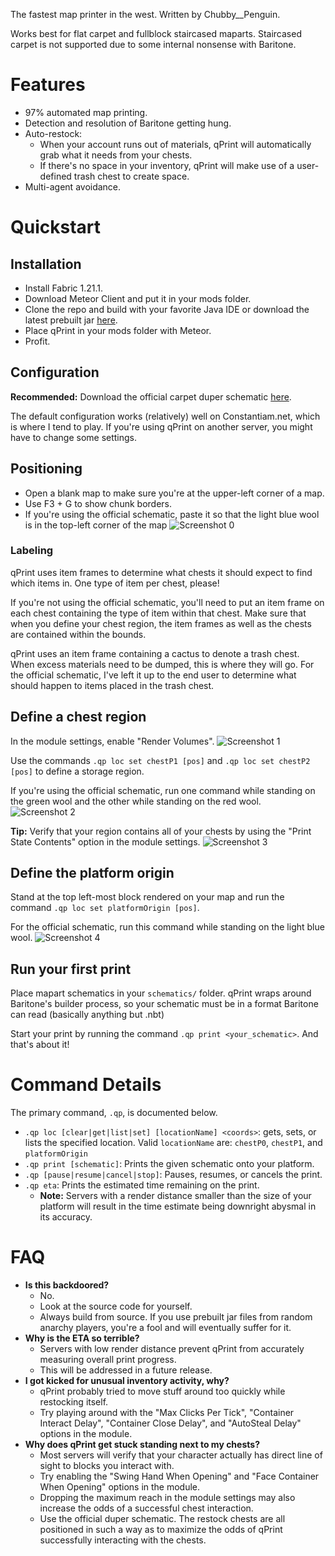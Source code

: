 The fastest map printer in the west.
Written by Chubby__Penguin.

Works best for flat carpet and fullblock staircased maparts. Staircased carpet is not supported due to some internal nonsense with Baritone.

# Features

* 97% automated map printing.
* Detection and resolution of Baritone getting hung.
* Auto-restock:
  * When your account runs out of materials, qPrint will automatically grab what it needs from your chests.
  * If there's no space in your inventory, qPrint will make use of a user-defined trash chest to create space.
* Multi-agent avoidance. 

# Quickstart

## Installation
- Install Fabric 1.21.1.
- Download Meteor Client and put it in your mods folder.
- Clone the repo and build with your favorite Java IDE or download the latest prebuilt jar [here](https://github.com/LargePenguin/qPrint/releases/latest).
- Place qPrint in your mods folder with Meteor.
- Profit.

## Configuration

**Recommended:** Download the official carpet duper schematic [here](https://github.com/LargePenguin/qPrint/releases/latest).

The default configuration works (relatively) well on Constantiam.net, which is where I tend to play. If you're using qPrint on another server, you might have to change some settings.

## Positioning

* Open a blank map to make sure you're at the upper-left corner of a map.
* Use F3 + G to show chunk borders.
* If you're using the official schematic, paste it so that the light blue wool is in the top-left corner of the map
![Screenshot 0](http://raw.githubusercontent.com/LargePenguin/qPrint/refs/heads/main/screenshots/Pasted%20image%2020250601204713.png)
### Labeling

qPrint uses item frames to determine what chests it should expect to find which items in. One type of item per chest, please!

If you're not using the official schematic, you'll need to put an item frame on each chest containing the type of item within that chest. Make sure that when you define your chest region, the item frames as well as the chests are contained within the bounds.

qPrint uses an item frame containing a cactus to denote a trash chest. When excess materials need to be dumped, this is where they will go. For the official schematic, I've left it up to the end user to determine what should happen to items placed in the trash chest.
## Define a chest region

In the module settings, enable "Render Volumes".
![Screenshot 1](http://raw.githubusercontent.com/LargePenguin/qPrint/refs/heads/main/screenshots/Pasted%20image%2020250601204850.png)

Use the commands `.qp loc set chestP1 [pos]` and `.qp loc set chestP2 [pos]` to define a storage region.

If you're using the official schematic, run one command while standing on the green wool and the other while standing on the red wool.
![Screenshot 2](http://raw.githubusercontent.com/LargePenguin/qPrint/refs/heads/main/screenshots/Pasted%20image%2020250601205459.png)

**Tip:** Verify that your region contains all of your chests by using the "Print State Contents" option in the module settings.
![Screenshot 3](http://raw.githubusercontent.com/LargePenguin/qPrint/refs/heads/main/screenshots/Pasted%20image%2020250601210350.png)
## Define the platform origin

Stand at the top left-most block rendered on your map and run the command `.qp loc set platformOrigin [pos]`.

For the official schematic, run this command while standing on the light blue wool.
![Screenshot 4](http://raw.githubusercontent.com/LargePenguin/qPrint/refs/heads/main/screenshots/Pasted%20image%2020250601205758.png)

## Run your first print

Place mapart schematics in your `schematics/` folder.
qPrint wraps around Baritone's builder process, so your schematic must be in a format Baritone can read (basically anything but .nbt)

Start your print by running the command `.qp print <your_schematic>`.
And that's about it!

# Command Details

The primary command, `.qp`, is documented below.

* `.qp loc [clear|get|list|set] [locationName] <coords>`: gets, sets, or lists the specified location. Valid `locationName` are: `chestP0`, `chestP1`, and `platformOrigin`
* `.qp print [schematic]`: Prints the given schematic onto your platform.
* `.qp [pause|resume|cancel|stop]`: Pauses, resumes, or cancels the print.
* `.qp eta`: Prints the estimated time remaining on the print.
	* **Note:** Servers with a render distance smaller than the size of your platform will result in the time estimate being downright abysmal in its accuracy.

# FAQ

* **Is this backdoored?**
	* No.
	* Look at the source code for yourself.
	* Always build from source. If you use prebuilt jar files from random anarchy players, you're a fool and will eventually suffer for it.
* **Why is the ETA so terrible?**
	* Servers with low render distance prevent qPrint from accurately measuring overall print progress.
	* This will be addressed in a future release.
* **I got kicked for unusual inventory activity, why?**
	* qPrint probably tried to move stuff around too quickly while restocking itself. 
	* Try playing around with the "Max Clicks Per Tick", "Container Interact Delay", "Container Close Delay", and "AutoSteal Delay" options in the module.
* **Why does qPrint get stuck standing next to my chests?**
	* Most servers will verify that your character actually has direct line of sight to blocks you interact with.
	* Try enabling the "Swing Hand When Opening" and "Face Container When Opening" options in the module.
   	* Dropping the maximum reach in the module settings may also increase the odds of a successful chest interaction.
	* Use the official duper schematic. The restock chests are all positioned in such a way as to maximize the odds of qPrint successfully interacting with the chests.
